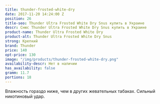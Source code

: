 ```yaml
---
title: thunder-frosted-white-dry
date: 2017-11-20 14:24:00 Z
position: 26
title-seo: Thunder Ultra Frosted White Dry Snus купить в Украине
descr: Снюс Thunder Ultra Frosted White Dry Snus купить в Украине
product-name: Thunder Ultra Frosted White Dry
product-alt: Thunder Ultra Frosted White Dry Snus
strong: Крепкий
brand: Thunder
price: 140
opt-price: 130
image: "/img/products/thunder-frosted-white-dry.png"
availability-descr: Нет в наличии
has_availability: false
gramm: 11.7
portions: 18
---
```


Влажность гораздо ниже, чем в других жевательных табаках. Сильный никотиновый удар.